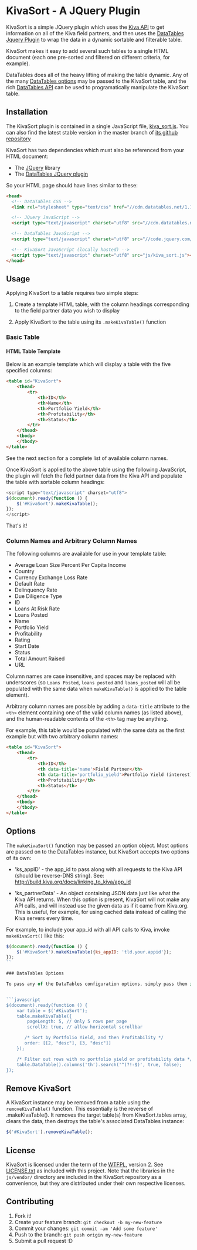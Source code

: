 # KivaSort - A JQuery Plugin

KivaSort is a simple JQuery plugin which uses the [Kiva API](http://build.kiva.org/) to get information on all of the Kiva field partners, and then uses the [DataTables Jquery Plugin](http://www.datatables.net/) to wrap the data in a dynamic sortable and filterable table.

KivaSort makes it easy to add several such tables to a single HTML document (each one pre-sorted and filtered on different criteria, for example).

DataTables does all of the heavy lifting of making the table dynamic. Any of the many [DataTables options](http://datatables.net/reference/option/) may be passed to the KivaSort table, and the rich [DataTables API](http://datatables.net/reference/api/) can be used to programatically manipulate the KivaSort table.

## Installation

The KivaSort plugin is contained in a single JavaScript file, [kiva_sort.js](https://raw.githubusercontent.com/cristoper/jquery-KivaSort/master/js/kiva_sort.js). You can also find the latest stable version in the master branch of [its github repository](https://github.com/cristoper/jquery-KivaSort)

KivaSort has two dependencies which must also be referenced from your HTML document:

* The [JQuery](http://jquery.com/download/) library
* The [DataTables JQuery plugin](http://www.datatables.net/manual/installation)

So your HTML page should have lines similar to these:

```html
<head>
  <!-- DataTables CSS -->
  <link rel="stylesheet" type="text/css" href="//cdn.datatables.net/1.10.4/css/jquery.dataTables.css">

  <!-- JQuery JavaScript -->
  <script type="text/javascript" charset="utf8" src="//cdn.datatables.net/1.10.4/js/jquery.dataTables.js"></script>

  <!-- DataTables JavaScript -->
  <script type="text/javascript" charset="utf8" src="//code.jquery.com/jquery-1.11.0.min.js"></script>

  <!-- KivaSort JavaScript (locally hosted) -->
  <script type="text/javascript" charset="utf8" src="js/kiva_sort.js"></script>
</head>
```

## Usage

Applying KivaSort to a table requires two simple steps:

1. Create a template HTML table, with the column headings corresponding to the field partner data you wish to display

2. Apply KivaSort to the table using its `.makeKivaTable()` function

### Basic Table

#### HTML Table Template

Below is an example template which will display a table with the five specified columns:

```html
<table id="KivaSort">
    <thead>
        <tr>
            <th>ID</th>
            <th>Name</th>
            <th>Portfolio Yield</th>
            <th>Profitability</th>
            <th>Status</th>
        </tr>
    </thead>
    <tbody>
    </tbody>
</table>
```

See the next section for a complete list of available column names.

Once KivaSort is applied to the above table using the following JavaScript, the plugin will fetch the field partner data from the Kiva API and populate the table with sortable column headings:

```javascript
<script type="text/javascript" charset="utf8">
$(document).ready(function () {
    $('#KivaSort').makeKivaTable();
});
</script>
```

That's it!

### Column Names and Arbitrary Column Names

The following columns are available for use in your template table:

* Average Loan Size Percent Per Capita Income
* Country
* Currency Exchange Loss Rate
* Default Rate
* Delinquency Rate
* Due Diligence Type
* ID
* Loans At Risk Rate
* Loans Posted
* Name
* Portfolio Yield
* Profitability
* Rating
* Start Date
* Status
* Total Amount Raised
* URL

Column names are case insensitive, and spaces may be replaced with underscores (so `Loans Posted`, `loans posted` and `loans_posted` will all be populated with the same data when `makeKivaTable()` is applied to the table element).

Arbitrary column names are possible by adding a `data-title` attribute to the `<th>` element containing one of the valid column names (as listed above), and the human-readable contents of the `<th>` tag may be anything.

For example, this table would be populated with the same data as the first example but with two arbitrary column names:

```html
<table id="KivaSort">
    <thead>
        <tr>
            <th>ID</th>
            <th data-title='name'>Field Partner</th>
            <th data-title='portfolio_yield'>Portfolio Yield (interest)</th>
            <th>Profitability</th>
            <th>Status</th>
        </tr>
    </thead>
    <tbody>
    </tbody>
</table>
```

## Options

The `makeKivaSort()` function may be passed an option object. Most options are passed on to the DataTables instance, but KivaSort accepts two options of its own:

* 'ks_appID' - the app_id to pass along with all requests to the Kiva API (should be reverse-DNS string). See: http://build.kiva.org/docs/linking_to_kiva/app_id

* 'ks_partnerData' - An object containing JSON data just like what the Kiva API returns. When this option is present, KivaSort will not make any API calls, and will instead use the given data as if it came from Kiva.org. This is useful, for example, for using cached data instead of calling the Kiva servers every time.

For example, to include your app_id with all API calls to Kiva, invoke `makeKivaSort()` like this:

```javascript
$(document).ready(function () {
    $('#KivaSort').makeKivaTable({ks_appID: 'tld.your.appid'});
});
``

### DataTables Options

To pass any of the DataTables configuration options, simply pass them in the options object to `makeKivaTable`. The following example passes the `pageLength`, `scrollX`, and `order` DataTables options to change the table behavior. The last line uses the DataTables API to filter out any rows which contain "-" (which is the character KivaSort uses when no data is available for a column).


```javascript
$(document).ready(function () {
    var table = $('#KivaSort');
    table.makeKivaTable({
        pageLength: 5, // Only 5 rows per page
        scrollX: true, // allow horizontal scrollbar

       /* Sort by Portfolio Yield, and then Profitability */
       order: [[2, "desc"], [3, "desc"]]
    });

    /* Filter out rows with no portfolio yield or profitability data */
    table.DataTable().columns('th').search('^(?!-$)', true, false);
});
```

## Remove KivaSort

A KivaSort instance may be removed from a table using the `removeKivaTable()` function.  This essentially is the reverse of .makeKivaTable(). It removes the target table(s) from KivaSort.tables array, clears the data, then destroys the table's associated DataTables instance:

```javascript
$('#KivaSort').removeKivaTable();
```

## License

KivaSort is licensed under the term of the [WTFPL](http://www.wtfpl.net/about/), version 2. See [LICENSE.txt](LICENSE.txt) as included with this project. Note that the libraries in the `js/vendor/` directory are included in the KivaSort repository as a convenience, but they are distributed under their own respective licenses.

## Contributing

1. Fork it!
2. Create your feature branch: `git checkout -b my-new-feature`
3. Commit your changes: `git commit -am 'Add some feature'`
4. Push to the branch: `git push origin my-new-feature`
5. Submit a pull request :D
